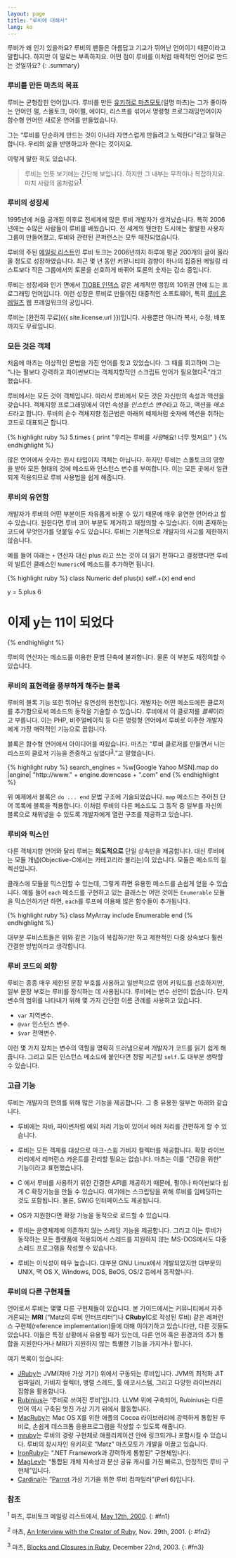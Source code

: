 ```yaml
---
layout: page
title: "루비에 대해서"
lang: ko
---
```


루비가 왜 인기 있을까요? 루비의 팬들은 아름답고 기교가 뛰어난 언어이기 때문이라고 말합니다. 하지만 이 말로는 부족하지요. 어떤
점이 루비를 이처럼 매력적인 언어로 만드는 것일까요?
{: .summary}

### 루비를 만든 마츠의 목표

루비는 균형잡힌 언어입니다. 루비를 만든 [유키히로 마츠모토][matz](일명 마츠)는 그가 좋아하는 언어인 펄, 스몰토크, 아이펠,
에이다, 리스프를 섞어서 명령형 프로그래밍언어이자 함수형 언어인 새로운 언어를 만들었습니다.

그는 “루비를 단순하게 만드는 것이 아니라 자연스럽게 만들려고 노력한다”라고 말하곤 합니다. 우리의 삶을 반영하고자 한다는
것이지요.

이렇게 말한 적도 있습니다.

> 루비는 언뜻 보기에는 간단해 보입니다. 하지만 그 내부는 무척이나 복잡하지요. 마치 사람의 몸처럼요<sup>[1](#fn1)</sup>.

### 루비의 성장세

1995년에 처음 공개된 이후로 전세계에 많은 루비 개발자가 생겨났습니다. 특히 2006년에는 수많은 사람들이 루비를 배웠습니다.
전 세계의 웬만한 도시에는 활발한 사용자 그룹이 만들어졌고, 루비와 관련된 콘퍼런스는 모두 매진되었습니다.

루비의 주된 [메일링 리스트](/ko/community/mailing-lists/)인 루비 토크는 2006년까지 하루에 평균 200개의 글이 올라올 정도로
성장하였습니다. 최근 몇 년 동안 커뮤니티의 경향이 하나의 집중된 메일링 리스트보다 작은 그룹에서의 토론을 선호하게 바뀌어
토론의 숫자는 감소 중입니다.

루비는 성장세와 인기 면에서 [TIOBE 인덱스][tiobe] 같은 세계적인 랭킹의 10위권 안에 드는 프로그래밍 언어입니다.
이런 성장은 루비로 만들어진 대중적인 소프트웨어, 특히 [루비 온 레일즈][ror] 웹 프레임워크의 공입니다.

루비는 [완전히 무료]({{ site.license.url }})입니다. 사용뿐만 아니라 복사, 수정, 배포까지도 무료입니다.

### 모든 것은 객체

처음에 마츠는 이상적인 문법을 가진 언어를 찾고 있었습니다. 그 때를 회고하며 그는 “나는 펄보다 강력하고 파이썬보다는 객체지향적인
스크립트 언어가 필요했다<sup>[2](#fn2)</sup>.”라고 했습니다.

루비에서는 모든 것이 객체입니다. 따라서 루비에서 모든 것은 자신만의 속성과 액션을 갖습니다. 객체지향 프로그래밍에서 이런 속성을
*인스턴스 변수*라고 하고, 액션을 *메소드*라고 합니다. 루비의 순수 객체지향 접근법은 아래의 예제처럼 숫자에 액션을 취하는
코드로 대표되곤 합니다.

{% highlight ruby %}
5.times { print "우리는 루비를 *사랑*해요! 너무 멋져요!" }
{% endhighlight %}

많은 언어에서 숫자는 원시 타입이지 객체는 아닙니다. 하지만 루비는 스몰토크의 영향을 받아 모든 형태의 것에 메소드와 인스턴스
변수를 부여합니다. 이는 모든 곳에서 일관되게 적용되므로 루비 사용법을 쉽게 해줍니다.

### 루비의 유연함

개발자가 루비의 어떤 부분이든 자유롭게 바꿀 수 있기 때문에 매우 유연한 언어라고 할 수 있습니다. 원한다면 루비 코어 부분도
제거하고 재정의할 수 있습니다. 이미 존재하는 코드에 무엇인가를 덧붙일 수도 있습니다. 루비는 기본적으로 개발자의 사고를 제한하지
않습니다.

예를 들어 아래는 `+` 연산자 대신 plus 라고 쓰는 것이 더 읽기 편하다고 결정했다면 루비의 빌트인 클래스인
`Numeric`에 메소드를 추가하면 됩니다.

{% highlight ruby %}
class Numeric
  def plus(x)
    self.+(x)
  end
end

y = 5.plus 6
# 이제 y는 11이 되었다
{% endhighlight %}

루비의 연산자는 메소드를 이용한 문법 단축에 불과합니다. 물론 이 부분도 재정의할 수 있습니다.

### 루비의 표현력을 풍부하게 해주는 블록

루비의 블록 기능 또한 뛰어난 유연성의 원천입니다. 개발자는 어떤 메소드에든 클로저를 추가함으로써 메소드의 동작을 기술할 수
있습니다. 루비에서 이 클로저를 *블록*이라고 부릅니다. 이는 PHP, 비주얼베이직 등 다른 명령형 언어에서 루비로 이주한
개발자에게 가장 매력적인 기능으로 꼽힙니다.

블록은 함수형 언어에서 아이디어를 따왔습니다. 마츠는 “루비 클로저를 만들면서 나는 리스프의 클로저 기능을 존중하고
싶었다<sup>[3](#fn3)</sup>.”고 말했습니다.

{% highlight ruby %}
search_engines =
  %w[Google Yahoo MSN].map do |engine|
    "http://www." + engine.downcase + ".com"
  end
{% endhighlight %}

위 예제에서 블록은 `do ... end` 문법 구조에 기술되었습니다. `map` 메소드는 주어진 단어 목록에 블록을 적용합니다.
이처럼 루비의 다른 메소드도 그 동작 중 일부를 자신의 블록으로 채워넣을 수 있도록 개발자에게 열린 구조를 제공하고 있습니다.

### 루비와 믹스인

다른 객체지향 언어와 달리 루비는 **의도적으로** 단일 상속만을 제공합니다. 대신 루비에는 모듈 개념(Objective-C에서는
카테고리라 불리는)이 있습니다. 모듈은 메소드의 컬렉션입니다.

클래스에 모듈을 믹스인할 수 있는데, 그렇게 하면 유용한 메소드를 손쉽게 얻을 수 있습니다. 예를 들어 `each` 메소드를 구현하고
있는 클래스는 어떤 것이든 `Enumerable` 모듈을 믹스인하기만 하면, `each`를 루프에 이용해 많은 함수들이 추가됩니다.

{% highlight ruby %}
class MyArray
  include Enumerable
end
{% endhighlight %}

대부분 루비스트들은 위와 같은 기능이 복잡하기만 하고 제한적인 다중 상속보다 훨씬 간결한 방법이라고 생각합니다.

### 루비 코드의 외향

루비는 종종 매우 제한된 문장 부호를 사용하고 일반적으로 영어 키워드를 선호하지만, 일부 문장 부호는 루비를 장식하는 데 사용됩니다.
루비에는 변수 선언이 없습니다. 단지 변수의 범위를 나타내기 위해 몇 가지 간단한 이름 관례를 사용하고 있습니다.

* `var` 지역변수.
* `@var` 인스턴스 변수.
* `$var` 전역변수.

이런 몇 가지 장치는 변수의 역할을 명확히 드러냄으로써 개발자가 코드를 읽기 쉽게 해줍니다. 그리고 모든 인스턴스 메소드에
붙인다면 정말 피곤할 `self.`도 대부분 생략할 수 있습니다.

### 고급 기능

루비는 개발자의 편의를 위해 많은 기능을 제공합니다. 그 중 유용한 일부는 아래와 같습니다.

* 루비에는 자바, 파이썬처럼 예외 처리 기능이 있어서 에러 처리를 간편하게 할 수 있습니다.

* 루비는 모든 객체를 대상으로 마크-스윕 가비지 컬렉터를 제공합니다. 확장 라이브러리에서 레퍼런스 카운트를 관리할 필요는 없습니다.
  마츠는 이를 “건강을 위한” 기능이라고 표현했습니다.

* C 에서 루비를 사용하기 위한 간결한 API를 제공하기 때문에, 펄이나 파이썬보다 쉽게 C 확장기능을 만들 수 있습니다. 여기에는
  스크립팅을 위해 루비를 임베딩하는 것도 포함됩니다. 물론, SWIG 인터페이스도 제공됩니다.

* OS가 지원한다면 확장 기능을 동적으로 로드할 수 있습니다.

* 루비는 운영체제에 의존하지 않는 스레딩 기능을 제공합니다. 그리고 이는 루비가 동작하는 모든 플랫폼에 적용되어서 스레드를
  지원하지 않는 MS-DOS에서도 다중 스레드 프로그램을 작성할 수 있습니다.

* 루비는 이식성이 매우 높습니다. 대부분 GNU Linux에서 개발되었지만 대부분의 UNIX, 맥 OS X, Windows, DOS, BeOS, OS/2 등에서 동작합니다.

### 루비의 다른 구현체들

언어로서 루비는 몇몇 다른 구현체들이 있습니다. 본 가이드에서는 커뮤니티에서 자주 거론되는
**MRI** (“Matz의 루비 인터프리터”)나 **CRuby**(C로 작성된 루비) 같은 레퍼런스 구현체(reference
implementation)들에 대해 이야기하고 있습니다만, 다른 것들도 있습니다.
이들은 특정 상황에서 유용할 때가 있는데, 다른 언어 혹은 환경과의 추가 통합을 지원한다거나
MRI가 지원하지 않는 특별한 기능을 가지거나 합니다.

여기 목록이 있습니다:

* [JRuby][jruby]는 JVM(자바 가상 기기) 위에서 구동되는 루비입니다. JVM의 최적화 JIT 컴파일러, 가비지 컬렉터, 병렬 스레드, 툴 에코시스템,
  그리고 다양한 라이브러리 집합을 활용합니다.
* [Rubinius][rubinius]는 ‘루비로 쓰여진 루비’입니다. LLVM 위에 구축되어,
  Rubinius는 다른 언어 역시 구축된 멋진 가상 기기 위에서 활동합니다.
* [MacRuby][macruby]는 Mac OS X를 위한 애플의 Cocoa 라이브러리에 강력하게 통합된 루비로, 손쉽게 데스크톱 응용프로그램을 작성할 수 있도록 해줍니다.
* [mruby][mruby]는 루비의 경량 구현체로 애플리케이션 안에 링크되거나 포함시킬 수 있습니다.
  루비의 창시자인 유키히로 “Matz” 마츠모토가 개발을 이끌고 있습니다.
* [IronRuby][ironruby]는 “.NET Framework과 강력하게 통합된” 구현체입니다.
* [MagLev][maglev]는 “통합된 개체 지속성과 분산 공유 캐시를 가진 빠르고, 안정적인 루비 구현체”입니다.
* [Cardinal][cardinal]는 “[Parrot][parrot] 가상 기기을 위한 루비 컴파일러”(Perl 6)입니다.

### 참조

<sup>1</sup> 마츠, 루비토크 메일링 리스트에서, [May 12th,
2000][blade].
{: #fn1}

<sup>2</sup> 마츠, [An Interview with the Creator of Ruby][linuxdevcenter], Nov.
29th, 2001.
{: #fn2}

<sup>3</sup> 마츠, [Blocks and Closures in Ruby][artima], December 22nd,
2003.
{: #fn3}



[matz]: http://www.rubyist.net/~matz/
[blade]: http://blade.nagaokaut.ac.jp/cgi-bin/scat.rb/ruby/ruby-talk/2773
[ror]: http://rubyonrails.org/
[linuxdevcenter]: http://www.linuxdevcenter.com/pub/a/linux/2001/11/29/ruby.html
[artima]: http://www.artima.com/intv/closures2.html
[tiobe]: http://www.tiobe.com/index.php/content/paperinfo/tpci/index.html
[jruby]: http://jruby.org
[rubinius]: http://rubini.us
[macruby]: http://www.macruby.org
[mruby]: http://www.mruby.org/
[ironruby]: http://www.ironruby.net
[maglev]: http://ruby.gemstone.com
[cardinal]: https://github.com/parrot/cardinal
[parrot]: http://parrot.org
